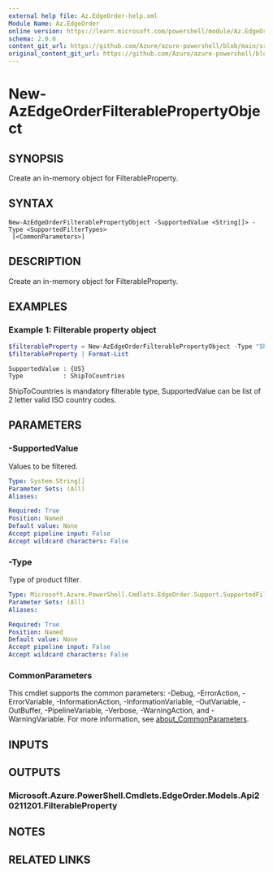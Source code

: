 ```yaml
---
external help file: Az.EdgeOrder-help.xml
Module Name: Az.EdgeOrder
online version: https://learn.microsoft.com/powershell/module/Az.EdgeOrder/new-AzEdgeOrderFilterablePropertyObject
schema: 2.0.0
content_git_url: https://github.com/Azure/azure-powershell/blob/main/src/EdgeOrder/EdgeOrder/help/New-AzEdgeOrderFilterablePropertyObject.md
original_content_git_url: https://github.com/Azure/azure-powershell/blob/main/src/EdgeOrder/EdgeOrder/help/New-AzEdgeOrderFilterablePropertyObject.md
---
```


# New-AzEdgeOrderFilterablePropertyObject

## SYNOPSIS
Create an in-memory object for FilterableProperty.

## SYNTAX

```
New-AzEdgeOrderFilterablePropertyObject -SupportedValue <String[]> -Type <SupportedFilterTypes>
 [<CommonParameters>]
```

## DESCRIPTION
Create an in-memory object for FilterableProperty.

## EXAMPLES

### Example 1: Filterable property object
```powershell
$filterableProperty = New-AzEdgeOrderFilterablePropertyObject -Type "ShipToCountries" -SupportedValue @("US")
$filterableProperty | Format-List
```

```output
SupportedValue : {US}
Type           : ShipToCountries
```

ShipToCountries is mandatory filterable type, SupportedValue can be list of 2 letter valid ISO country codes.

## PARAMETERS

### -SupportedValue
Values to be filtered.

```yaml
Type: System.String[]
Parameter Sets: (All)
Aliases:

Required: True
Position: Named
Default value: None
Accept pipeline input: False
Accept wildcard characters: False
```

### -Type
Type of product filter.

```yaml
Type: Microsoft.Azure.PowerShell.Cmdlets.EdgeOrder.Support.SupportedFilterTypes
Parameter Sets: (All)
Aliases:

Required: True
Position: Named
Default value: None
Accept pipeline input: False
Accept wildcard characters: False
```

### CommonParameters
This cmdlet supports the common parameters: -Debug, -ErrorAction, -ErrorVariable, -InformationAction, -InformationVariable, -OutVariable, -OutBuffer, -PipelineVariable, -Verbose, -WarningAction, and -WarningVariable. For more information, see [about_CommonParameters](http://go.microsoft.com/fwlink/?LinkID=113216).

## INPUTS

## OUTPUTS

### Microsoft.Azure.PowerShell.Cmdlets.EdgeOrder.Models.Api20211201.FilterableProperty

## NOTES

## RELATED LINKS
